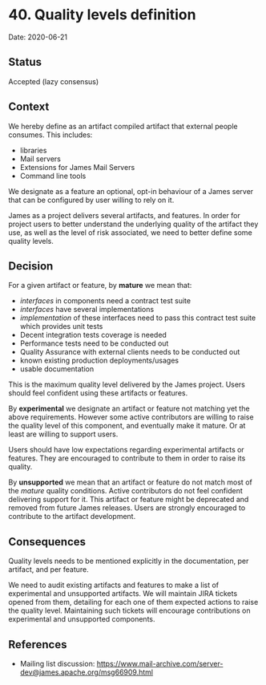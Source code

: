 # 40. Quality levels definition

Date: 2020-06-21

## Status

Accepted (lazy consensus)

## Context

We hereby define as an artifact compiled artifact that external people consumes. This includes:

 - libraries
 - Mail servers
 - Extensions for James Mail Servers
 - Command line tools

We designate as a feature an optional, opt-in behaviour of a James server that can be configured by 
user willing to rely on it.

James as a project delivers several artifacts, and features. In order for project users to better
understand the underlying quality of the artifact they use, as well as the level of risk associated,
we need to better define some quality levels.

## Decision

For a given artifact or feature, by **mature** we mean that:

 - *interfaces* in components need a contract test suite
 - *interfaces* have several implementations
 - *implementation* of these interfaces need to pass this contract test suite which provides unit tests
 - Decent integration tests coverage is needed
 - Performance tests need to be conducted out
 - Quality Assurance with external clients needs to be conducted out
 - known existing production deployments/usages
 - usable documentation

This is the maximum quality level delivered by the James project. Users should feel confident using these
artifacts or features.

By **experimental** we designate an artifact or feature not matching yet the above requirements. However some
active contributors are willing to raise the quality level of this component, and eventually make it 
mature. Or at least are willing to support users.

Users should have low expectations regarding experimental artifacts or features. They are encouraged to contribute to them 
in order to raise its quality.

By **unsupported** we mean that an artifact or feature do not match most of the *mature* quality conditions. Active 
contributors do not feel confident delivering support for it. This artifact or feature might be deprecated and 
removed from future James releases. Users are strongly encouraged to contribute to the artifact development.

## Consequences

Quality levels needs to be mentioned explicitly in the documentation, per artifact, and per feature.

We need to audit existing artifacts and features to make a list of experimental and unsupported artifacts. We will maintain
JIRA tickets opened from them, detailing for each one of them expected actions to raise the quality level. Maintaining such 
tickets will encourage contributions on experimental and unsupported components.

## References

 - Mailing list discussion: https://www.mail-archive.com/server-dev@james.apache.org/msg66909.html
